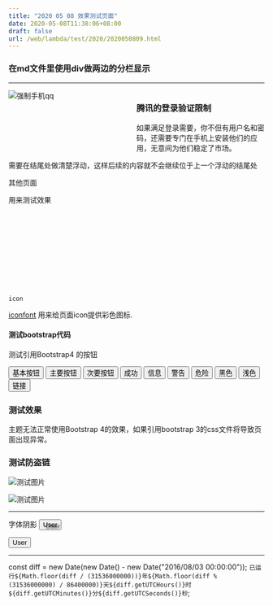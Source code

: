 ```yaml
---
title: "2020 05 08 效果测试页面"
date: 2020-05-08T11:38:06+08:00
draft: false
url: /web/lambda/test/2020/2020050809.html
---
```



### 在md文件里使用div做两边的分栏显示
***

<div>
  <div style="float:left; width:50%;">
    <img src="https://base.oribos.city/images/2020/20200603.png"  alt="强制手机qq" />
  </div>
  <div style="float:right; width:50%;">
        <h3>
        腾讯的登录验证限制
        </h3>
        <p>
如果满足登录需要，你不但有用户名和密码，还需要专门在手机上安装他们的应用，无意间为他们稳定了市场。
        </p>

  </div>
  <div style="clear:both;">
           <p>需要在结尾处做清楚浮动，这样后续的内容就不会继续位于上一个浮动的结尾处</p>
  </div>
</div>

其他页面

用来测试效果
<!--more-->
<i class="iconfont ion-star"></i>
	<i class = "iconfont ion-happy-outline"></i>
	<i class = "iconfont ion-ios-analytics"></i>
	<i class = "iconfont icon-workflow"></i>


<svg class="icon" aria-hidden="true">
  <use xlink:href="#icon-sim_card_chip"></use>
</svg>

`icon`

[iconfont](https://i.ufs.pub/ufs/iconfont/anrp1u/demo_index.html) 用来给页面icon提供彩色图标.




<div>



#### 测试bootstrap代码


测试引用Bootstrap4 的按钮 

<button type="button" class="btn">基本按钮</button>
<button type="button" class="btn btn-primary">主要按钮</button>
<button type="button" class="btn btn-secondary">次要按钮</button>
<button type="button" class="btn btn-success">成功</button>
<button type="button" class="btn btn-info">信息</button>
<button type="button" class="btn btn-warning">警告</button>
<button type="button" class="btn btn-danger">危险</button>
<button type="button" class="btn btn-dark">黑色</button>
<button type="button" class="btn btn-light">浅色</button>
<button type="button" class="btn btn-link">链接</button>

</div>


### 测试效果

主题无法正常使用Bootstrap 4的效果，如果引用bootstrap 3的css文件将导致页面出现异常。




### 测试防盗链

![测试图片](http://base.oribos.city/7f8bd2ba1d5e.jpg)


![测试图片](http://base.oribos.city/images/boy.gif)


***

字体阴影
<button type="button" class="btn btn-primary btn-lg" style="text-shadow: black 5px 3px 3px;">
  <span class="glyphicon glyphicon-user"></span> User
</button>

<button type="button" class="btn btn-primary btn-lg">
  <span class="glyphicon glyphicon-user"></span> User
</button>
	


  ***

const diff = new Date(new Date() - new Date("2016/08/03 00:00:00"));
`已运行${Math.floor(diff / (31536000000))}年${Math.floor(diff % (31536000000) / 86400000)}天${diff.getUTCHours()}时${diff.getUTCMinutes()}分${diff.getUTCSeconds()}秒`;